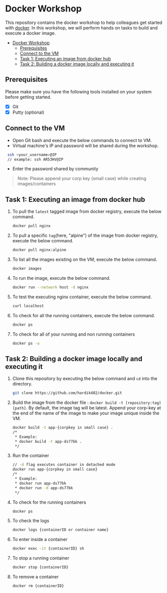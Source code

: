 # Docker Workshop

This repository contains the docker workshop to help colleagues get started
with [docker](https://www.docker.com/). In this workshop, we will perform
hands on tasks to build and execute a docker image.

- [Docker Workshop](#docker-workshop)
  - [Prerequisites](#prerequisites)
  - [Connect to the VM](#connect-to-the-vm)
  - [Task 1: Executing an image from docker hub](#task-1-executing-an-image-from-docker-hub)
  - [Task 2: Building a docker image locally and executing it](#task-2-building-a-docker-image-locally-and-executing-it)

## Prerequisites

Please make sure you have the following tools installed on your system before
getting started.

- [x] Git
- [x] Putty (optional)

## Connect to the VM

- Open Git bash and execute the below commands to connect to VM.
- Virtual machine's IP and password will be shared during the workshop.

```bash
 ssh <your_username>@IP
 // example: ssh AR53HV@IP
```

- Enter the password shared by community

> Note: Please append your corp key (small case) while creating images/containers

## Task 1: Executing an image from docker hub

1. To pull the `latest` tagged image from docker registry, execute the below command.

    ```bash
    docker pull nginx
    ```

2. To pull a specific `tag`(here, "alpine") of the image from docker registry,
execute the below command.

    ```bash
    docker pull nginx:alpine
    ```

3. To list all the images existing on the VM, execute the below command.

    ```bash
    docker images
    ```

4. To run the image, execute the below command.

    ```bash
    docker run --network host -d nginx
    ```

5. To test the executing nginx container, execute the below command.

    ```bash
    curl localhost
    ```

6. To check for all the running containers, execute the below command.

    ```bash
    docker ps
    ```

7. To check for all of your running and non running containers

    ```bash
    docker ps -a
    ```

## Task 2: Building a docker image locally and executing it

1. Clone this repository by executing the below command and `cd` into the
directory.

    ```bash
    git clone https://github.com/hardik402/docker.git
    ```

2. Build the image from the docker file : `docker build -t [repository:tag] [path]`.
By default, the image tag will be latest. Append your corp-key at the end of the
name of the image to make your image unique inside the VM.

    ```bash
    docker build -t app-{corpkey in small case} .
    /*
     * Example:
     * docker build -t app-ds77bk .
     */
    ```

3. Run the container

    ```bash
    // -d flag executes container in detached mode
    docker run app-{corpkey in small case}
    /*
     * Example:
     * docker run app-ds77bk
     * docker run -d app-ds77bk
     */
    ```

4. To check for the running containers

    ```bash
    docker ps
    ```

5. To check the logs

    ```bash
    docker logs {containerID or container name}
    ```

6. To enter inside a container

    ```bash
    docker exec -it {containerID} sh
    ```

7. To stop a running container

    ```bash
    docker stop {containerID}
    ```

8. To remove a container

    ```bash
    docker rm {containerID}
    ```
